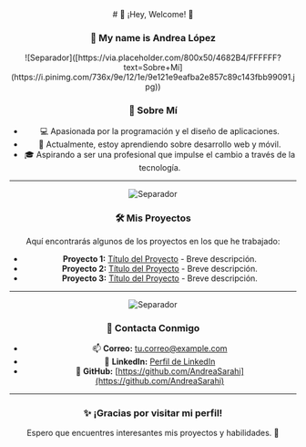 <center>
# 🌟 ¡Hey, Welcome! 🌟

### 👋 My name is Andrea López 
<center>
![Separador]([https://via.placeholder.com/800x50/4682B4/FFFFFF?text=Sobre+Mí](https://i.pinimg.com/736x/9e/12/1e/9e121e9eafba2e857c89c143fbb99091.jpg))

### 🎯 Sobre Mí  
- 💻 Apasionada por la programación y el diseño de aplicaciones.  
- 🌱 Actualmente, estoy aprendiendo sobre desarrollo web y móvil.  
- 🎓 Aspirando a ser una profesional que impulse el cambio a través de la tecnología.  

---

![Separador](https://via.placeholder.com/800x50/2E8B57/FFFFFF?text=Proyectos)

### 🛠️ Mis Proyectos  
Aquí encontrarás algunos de los proyectos en los que he trabajado:  
- **Proyecto 1:** [Título del Proyecto](#) - Breve descripción.  
- **Proyecto 2:** [Título del Proyecto](#) - Breve descripción.  
- **Proyecto 3:** [Título del Proyecto](#) - Breve descripción.  

---

![Separador](https://via.placeholder.com/800x50/DAA520/FFFFFF?text=Contacta+Conmigo)

### 🤝 Contacta Conmigo  
- 📫 **Correo:** [tu.correo@example.com](mailto:tu.correo@example.com)  
- 💼 **LinkedIn:** [Perfil de LinkedIn](#)  
- 📱 **GitHub:** [https://github.com/AndreaSarahi](https://github.com/AndreaSarahi)  

---

### ✨ ¡Gracias por visitar mi perfil!  
Espero que encuentres interesantes mis proyectos y habilidades. 🌟  

